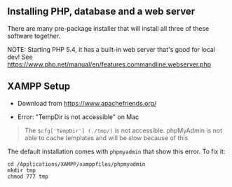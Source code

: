 ## Installing PHP, database and a web server

There are many pre-package installer that will install all three of these software together.

NOTE: Starting PHP 5.4, it has a built-in web server that's good for local dev! See https://www.php.net/manual/en/features.commandline.webserver.php

## XAMPP Setup

* Download from https://www.apachefriends.org/

* Error: "TempDir is not accessible" on Mac

> The `$cfg['TempDir'] (./tmp/)` is not accessible. phpMyAdmin is not able to cache templates and will be slow because of this

The default installation comes with `phpmyadmin` that show this error. To fix it:

	cd /Applications/XAMPP/xamppfiles/phpmyadmin
	mkdir tmp
	chmod 777 tmp

